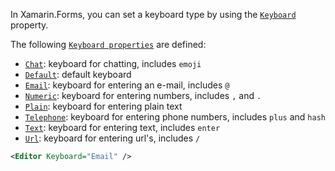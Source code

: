 In Xamarin.Forms, you can set a keyboard type by using the [`Keyboard`](https://learn.microsoft.com/en-us/dotnet/api/xamarin.forms.inputview.keyboard?view=xamarin-forms#xamarin-forms-inputview-keyboard) property.

The following [`Keyboard properties`](https://learn.microsoft.com/en-us/dotnet/api/xamarin.forms.keyboard?view=xamarin-forms#properties) are defined:

- [`Chat`](https://learn.microsoft.com/en-us/dotnet/api/xamarin.forms.keyboard.chat?view=xamarin-forms#xamarin-forms-keyboard-chat): keyboard for chatting, includes `emoji`
- [`Default`](https://learn.microsoft.com/en-us/dotnet/api/xamarin.forms.keyboard.default?view=xamarin-forms#xamarin-forms-keyboard-default): default keyboard
- [`Email`](https://learn.microsoft.com/en-us/dotnet/api/xamarin.forms.keyboard.email?view=xamarin-forms#xamarin-forms-keyboard-email): keyboard for entering an e-mail, includes `@`
- [`Numeric`](https://learn.microsoft.com/en-us/dotnet/api/xamarin.forms.keyboard.numeric?view=xamarin-forms#xamarin-forms-keyboard-numeric): keyboard for entering numbers, includes `,` and `.`
- [`Plain`](https://learn.microsoft.com/en-us/dotnet/api/xamarin.forms.keyboard.plain?view=xamarin-forms#xamarin-forms-keyboard-plain): keyboard for entering plain text
- [`Telephone`](https://learn.microsoft.com/en-us/dotnet/api/xamarin.forms.keyboard.telephone?view=xamarin-forms#xamarin-forms-keyboard-telephone): keyboard for entering phone numbers, includes `plus` and `hash`
- [`Text`](https://learn.microsoft.com/en-us/dotnet/api/xamarin.forms.keyboard.text?view=xamarin-forms#xamarin-forms-keyboard-text): keyboard for entering text, includes `enter`
- [`Url`](https://learn.microsoft.com/en-us/dotnet/api/xamarin.forms.keyboard.url?view=xamarin-forms#xamarin-forms-keyboard-url): keyboard for entering url's, includes `/`

```xml
<Editor Keyboard="Email" />
```
